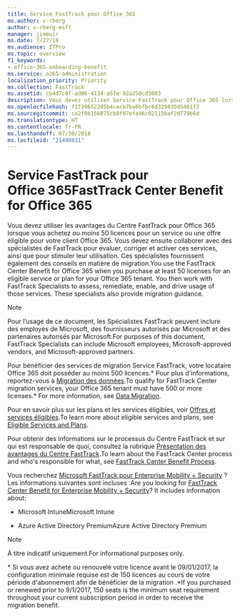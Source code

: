 ```yaml
---
title: Service FastTrack pour Office 365
ms.author: v-rberg
author: v-rberg-msft
manager: jimmuir
ms.date: 7/27/18
ms.audience: ITPro
ms.topic: overview
f1_keywords:
- office-365-onboarding-benefit
ms.service: o365-administration
localization_priority: Priority
ms.collection: FastTrack
ms.assetid: cb4d7c0f-ad86-4134-a5fe-92a250cd3003
description: Vous devez utiliser Service FastTrack pour Office 365 lorsque vous achetez au moins 50 licences pour un service ou un plan éligible pour votre client Office 365. Vous devez ensuite collaborer avec des spécialistes de FastTrack pour évaluer, corriger et activer ces services, ainsi que pour stimuler leur utilisation. Ces spécialistes fournissent également des conseils en matière de migration.
ms.openlocfilehash: f1f396522d5b4cecb7ba6bfbc6d32983595461f2
ms.sourcegitcommit: ce2f0b156075cb8f07efa96c02115baf20779b6d
ms.translationtype: HT
ms.contentlocale: fr-FR
ms.lasthandoff: 07/30/2018
ms.locfileid: "21498831"
---
```

# <a name="fasttrack-center-benefit-for-office-365"></a><span data-ttu-id="611c3-105">Service FastTrack pour Office 365</span><span class="sxs-lookup"><span data-stu-id="611c3-105">FastTrack Center Benefit for Office 365</span></span>

<span data-ttu-id="611c3-p102">Vous devez utiliser les avantages du Centre FastTrack pour Office 365 lorsque vous achetez *au moins* 50 licences pour un service ou une offre éligible pour votre client Office 365. Vous devez ensuite collaborer avec des spécialistes de FastTrack pour évaluer, corriger et activer ces services, ainsi que pour stimuler leur utilisation. Ces spécialistes fournissent également des conseils en matière de migration.</span><span class="sxs-lookup"><span data-stu-id="611c3-p102">You use the FastTrack Center Benefit for Office 365 when you purchase at least 50 licenses for an eligible service or plan for your Office 365 tenant. You then work with FastTrack Specialists to assess, remediate, enable, and drive usage of those services. These specialists also provide migration guidance.</span></span> 
  
> [!NOTE]
> <span data-ttu-id="611c3-109">Pour l’usage de ce document, les Spécialistes FastTrack peuvent inclure des employés de Microsoft, des fournisseurs autorisés par Microsoft et des partenaires autorisés par Microsoft.</span><span class="sxs-lookup"><span data-stu-id="611c3-109">For purposes of this document, FastTrack Specialists can include Microsoft employees, Microsoft-approved vendors, and Microsoft-approved partners.</span></span> 
  
<span data-ttu-id="611c3-110">Pour bénéficier des services de migration Service FastTrack, votre locataire Office 365 doit posséder au moins 500 licences.\* Pour plus d'informations, reportez-vous à [Migration des données](data-migration.md).</span><span class="sxs-lookup"><span data-stu-id="611c3-110">To qualify for FastTrack Center migration services, your Office 365 tenant must have 500 or more licenses.\* For more information, see [Data Migration](data-migration.md).</span></span>
  
<span data-ttu-id="611c3-111">Pour en savoir plus sur les plans et les services éligibles, voir [Offres et services éligibles](eligible-services-and-plans.md).</span><span class="sxs-lookup"><span data-stu-id="611c3-111">To learn more about eligible services and plans, see [Eligible Services and Plans](eligible-services-and-plans.md).</span></span>
  
<span data-ttu-id="611c3-112">Pour obtenir des informations sur le processus du Centre FastTrack et sur qui est responsable de quoi, consultez la rubrique [Présentation des avantages du Centre FastTrack](fasttrack-benefit-overview.md).</span><span class="sxs-lookup"><span data-stu-id="611c3-112">To learn about the FastTrack Center process and who's responsible for what, see [FastTrack Center Benefit Process](fasttrack-benefit-overview.md).</span></span>
  
<span data-ttu-id="611c3-p103">Vous recherchez [Microsoft FastTrack pour Enterprise Mobility + Security](https://go.microsoft.com/fwlink/?linkid=2005312) ? Les informations suivantes sont incluses :</span><span class="sxs-lookup"><span data-stu-id="611c3-p103">Are you looking for [FastTrack Center Benefit for Enterprise Mobility + Security](https://go.microsoft.com/fwlink/?linkid=2005312)? It includes information about:</span></span>
  
- <span data-ttu-id="611c3-115">Microsoft Intune</span><span class="sxs-lookup"><span data-stu-id="611c3-115">Microsoft Intune</span></span>
    
- <span data-ttu-id="611c3-116">Azure Active Directory Premium</span><span class="sxs-lookup"><span data-stu-id="611c3-116">Azure Active Directory Premium</span></span> 
    
> [!NOTE]
> <span data-ttu-id="611c3-117">À titre indicatif uniquement.</span><span class="sxs-lookup"><span data-stu-id="611c3-117">For informational purposes only.</span></span> 
  
<span data-ttu-id="611c3-118">\* Si vous avez acheté ou renouvelé votre licence avant le 09/01/2017, la configuration minimale requise est de 150 licences au cours de votre période d'abonnement afin de bénéficier de la migration .</span><span class="sxs-lookup"><span data-stu-id="611c3-118">\*If you purchased or renewed prior to 9/1/2017, 150 seats is the minimum seat requirement throughout your current subscription period in order to receive the migration benefit.</span></span>
  

 